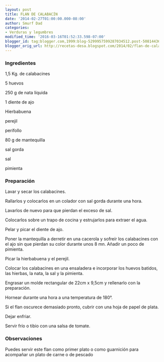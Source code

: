 ```yaml
---
layout: post
title: FLAN DE CALABACÍN
date: '2014-02-27T01:00:00.000-08:00'
author: Smurf Dad
categories:
- Verduras y legumbres
modified_time: '2016-03-16T01:52:33.598-07:00'
blogger_id: tag:blogger.com,1999:blog-5299957599287034512.post-5081443616333895548
blogger_orig_url: http://recetas-desa.blogspot.com/2014/02/flan-de-calabacin.html
---
```


<h3>Ingredientes</h3>
1,5 Kg. de calabacines

5 huevos

250 g de nata líquida

1 diente de ajo

Hierbabuena

perejil

perifollo

80 g de mantequilla

sal gorda

sal

pimienta

<h3>Preparación</h3>
Lavar y secar los calabacines.

Rallarlos y colocarlos en un colador con sal gorda durante una hora.

Lavarlos de nuevo para que pierdan el exceso de sal.

Colocarlos sobre un trapo de cocina y estrujarlos para extraer el agua.

Pelar y picar el diente de ajo.

Poner la mantequilla a derretir en una cacerola y sofreír los calabacines con el ajo sin que pierdan su color durante unos 8 mn. Añadir un poco de pimienta.

Picar la hierbabuena y el perejil.

Colocar los calabacines en una ensaladera e incorporar los huevos batidos, las hierbas, la nata, la sal y la pimienta.

Engrasar un molde rectangular de 22cm x 9,5cm y rellenarlo con la preparación.

Hornear durante una hora a una temperatura de 180°.

Si el flan oscurece demasiado pronto, cubrir con una hoja de papel de plata.

Dejar enfriar.

Servir frío o tibio con una salsa de tomate.

<h3>Observaciones</h3>
Puedes servir este flan como primer plato o como guarnición para acompañar un plato de carne o de pescado